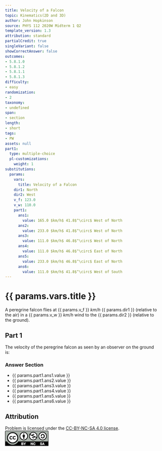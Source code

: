 ```yaml
---
title: Velocity of a Falcon
topic: Kinematics(2D and 3D)
author: John Hopkinson
source: PHYS 112 2020W Midterm 1 Q2
template_version: 1.3
attribution: standard
partialCredit: true
singleVariant: false
showCorrectAnswer: false
outcomes:
- 5.8.1.0
- 5.8.1.2
- 5.8.1.1
- 5.8.1.3
difficulty:
- easy
randomization:
- 2
taxonomy:
- undefined
span:
- section
length:
- short
tags:
- PW
assets: null
part1:
  type: multiple-choice
  pl-customizations:
    weight: 1
substitutions:
  params:
    vars:
      title: Velocity of a Falcon
    dir1: North
    dir2: West
    v_f: 123.0
    v_w: 110.0
    part1:
      ans1:
        value: 165.0 $km/h$ 41.8$^\circ$ West of North
      ans2:
        value: 233.0 $km/h$ 41.8$^\circ$ West of North
      ans3:
        value: 111.0 $km/h$ 46.8$^\circ$ West of North
      ans4:
        value: 111.0 $km/h$ 46.8$^\circ$ East of North
      ans5:
        value: 233.0 $km/h$ 46.8$^\circ$ East of North
      ans6:
        value: 111.0 $km/h$ 41.8$^\circ$ West of South
---
```

# {{ params.vars.title }}
A peregrine falcon flies at {{ params.v_f }} $km/h$ {{ params.dir1 }} (relative to the air) in a {{ params.v_w }} $km/h$ wind to the {{ params.dir2 }} (relative to the ground).

## Part 1

The velocity of the peregrine falcon as seen by an observer on the ground is:

### Answer Section

- {{ params.part1.ans1.value }}
- {{ params.part1.ans2.value }}
- {{ params.part1.ans3.value }}
- {{ params.part1.ans4.value }}
- {{ params.part1.ans5.value }}
- {{ params.part1.ans6.value }}

## Attribution

Problem is licensed under the [CC-BY-NC-SA 4.0 license](https://creativecommons.org/licenses/by-nc-sa/4.0/).<br> ![The Creative Commons 4.0 license requiring attribution-BY, non-commercial-NC, and share-alike-SA license.](https://raw.githubusercontent.com/firasm/bits/master/by-nc-sa.png)